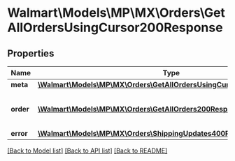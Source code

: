 # Walmart\Models\MP\MX\Orders\GetAllOrdersUsingCursor200Response

## Properties

Name | Type | Description | Notes
------------ | ------------- | ------------- | -------------
**meta** | [**\Walmart\Models\MP\MX\Orders\GetAllOrdersUsingCursor200ResponseMeta**](GetAllOrdersUsingCursor200ResponseMeta.md) |  | [optional]
**order** | [**\Walmart\Models\MP\MX\Orders\GetAllOrders200ResponseOrderInner[]**](GetAllOrders200ResponseOrderInner.md) | Information about the purchase order | [optional]
**error** | [**\Walmart\Models\MP\MX\Orders\ShippingUpdates400ResponseError**](ShippingUpdates400ResponseError.md) |  | [optional]


[[Back to Model list]](./) [[Back to API list]](../../../../../README.md#supported-apis) [[Back to README]](../../../../../README.md)
